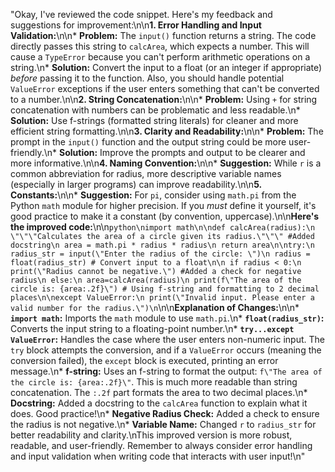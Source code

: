 "Okay, I've reviewed the code snippet. Here's my feedback and
suggestions for improvement:\n\n**1. Error Handling and Input Validation:**\n\n* **Problem:** The `input()` function
returns a string. The code directly passes this string to `calcArea`, which expects a number. This will cause a
`TypeError` because you can't perform arithmetic operations on a string.\n* **Solution:** Convert the input to a float
(or an integer if appropriate) *before* passing it to the function. Also, you should handle potential `ValueError`
exceptions if the user enters something that can't be converted to a number.\n\n**2. String Concatenation:**\n\n*
**Problem:** Using `+` for string concatenation with numbers can be problematic and less readable.\n* **Solution:** Use
f-strings (formatted string literals) for cleaner and more efficient string formatting.\n\n**3. Clarity and
Readability:**\n\n* **Problem:** The prompt in the `input()` function and the output string could be more
user-friendly.\n* **Solution:** Improve the prompts and output to be clearer and more informative.\n\n**4. Naming
Convention:**\n\n* **Suggestion:** While `r` is a common abbreviation for radius, more descriptive variable names
(especially in larger programs) can improve readability.\n\n**5. Constants:**\n\n* **Suggestion:** For `pi`, consider
using `math.pi` from the Python `math` module for higher precision. If you *must* define it yourself, it's good practice
to make it a constant (by convention, uppercase).\n\n**Here's the improved code:**\n\n```python\nimport math\n\ndef
calcArea(radius):\n \"\"\"Calculates the area of a circle given its radius.\"\"\" #Added docstring\n area = math.pi *
radius * radius\n return area\n\ntry:\n radius_str = input(\"Enter the radius of the circle: \")\n radius =
float(radius_str) # Convert input to a float\n\n if radius < 0:\n print(\"Radius cannot be negative.\") #Added a check
    for negative radius\n else:\n area=calcArea(radius)\n print(f\"The area of the circle is: {area:.2f}\") # Using
    f-string and formatting to 2 decimal places\n\nexcept ValueError:\n print(\"Invalid input. Please enter a valid
    number for the radius.\")\n```\n\n**Explanation of Changes:**\n\n* **`import math`:** Imports the `math` module to
    use `math.pi`.\n* **`float(radius_str)`:** Converts the input string to a floating-point number.\n* **`try...except
    ValueError`:** Handles the case where the user enters non-numeric input. The `try` block attempts the conversion,
    and if a `ValueError` occurs (meaning the conversion failed), the `except` block is executed, printing an error
    message.\n* **f-string:** Uses an f-string to format the output: `f\"The area of the circle is: {area:.2f}\"`. This
    is much more readable than string concatenation. The `:.2f` part formats the area to two decimal places.\n*
    **Docstring:** Added a docstring to the `calcArea` function to explain what it does. Good practice!\n* **Negative
    Radius Check:** Added a check to ensure the radius is not negative.\n* **Variable Name:** Changed `r` to
    `radius_str` for better readability and clarity.\nThis improved version is more robust, readable, and user-friendly.
    Remember to always consider error handling and input validation when writing code that interacts with user
    input!\n"
